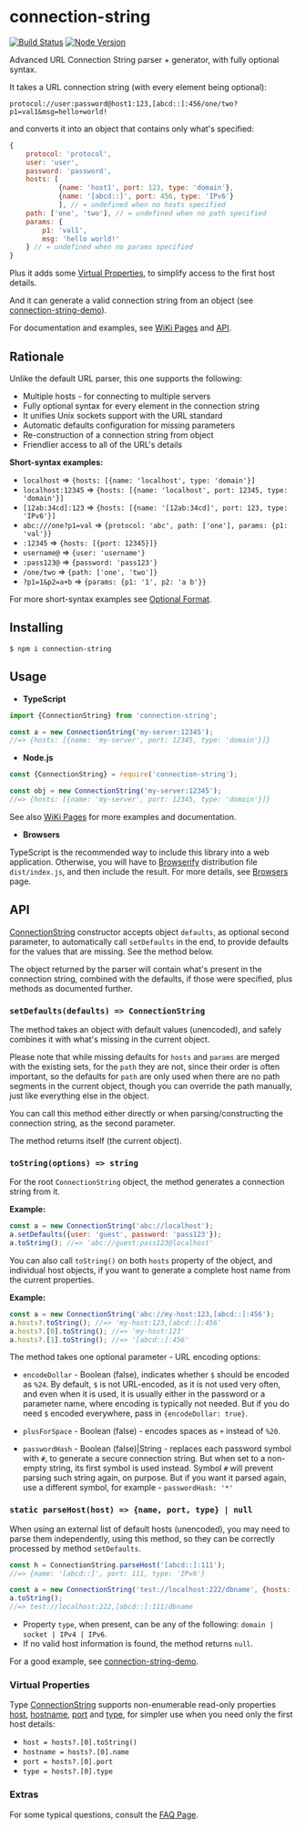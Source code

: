 connection-string
=================

[![Build Status](https://github.com/vitaly-t/connection-string/workflows/ci/badge.svg?branch=master)](https://github.com/vitaly-t/connection-string/actions?query=workflow%3Aci+branch%3Amaster)
[![Node Version](https://img.shields.io/badge/nodejs-14%20--%2018-green.svg?logo=node.js&style=flat)](https://nodejs.org)

Advanced URL Connection String parser + generator, with fully optional syntax.

It takes a URL connection string (with every element being optional):

```
protocol://user:password@host1:123,[abcd::]:456/one/two?p1=val1&msg=hello+world!
```

and converts it into an object that contains only what's specified:

```js
{
    protocol: 'protocol',
    user: 'user',
    password: 'password',
    hosts: [
            {name: 'host1', port: 123, type: 'domain'},
            {name: '[abcd::]', port: 456, type: 'IPv6'}
            ], // = undefined when no hosts specified
    path: ['one', 'two'], // = undefined when no path specified
    params: {
        p1: 'val1',
        msg: 'hello world!'
    } // = undefined when no params specified
}
```

Plus it adds some [Virtual Properties], to simplify access to the first host details.

And it can generate a valid connection string from an object (see [connection-string-demo]).

For documentation and examples, see [WiKi Pages] and [API].

## Rationale

Unlike the default URL parser, this one supports the following:

* Multiple hosts - for connecting to multiple servers
* Fully optional syntax for every element in the connection string
* It unifies Unix sockets support with the URL standard
* Automatic defaults configuration for missing parameters
* Re-construction of a connection string from object
* Friendlier access to all of the URL's details

**Short-syntax examples:**

* `localhost` => `{hosts: [{name: 'localhost', type: 'domain'}]`
* `localhost:12345` => `{hosts: [{name: 'localhost', port: 12345, type: 'domain'}]`
* `[12ab:34cd]:123` => `{hosts: [{name: '[12ab:34cd]', port: 123, type: 'IPv6'}]`
* `abc:///one?p1=val` => `{protocol: 'abc', path: ['one'], params: {p1: 'val'}}`
* `:12345` => `{hosts: [{port: 12345}]}`
* `username@` => `{user: 'username'}`
* `:pass123@` => `{password: 'pass123'}`
* `/one/two` => `{path: ['one', 'two']}`
* `?p1=1&p2=a+b` => `{params: {p1: '1', p2: 'a b'}}`

For more short-syntax examples see [Optional Format].

## Installing

```
$ npm i connection-string
```

## Usage

* **TypeScript**

```ts
import {ConnectionString} from 'connection-string';

const a = new ConnectionString('my-server:12345');
//=> {hosts: [{name: 'my-server', port: 12345, type: 'domain'}]}
```

* **Node.js**

```js
const {ConnectionString} = require('connection-string');

const obj = new ConnectionString('my-server:12345');
//=> {hosts: [{name: 'my-server', port: 12345, type: 'domain'}]}
```

See also [WiKi Pages] for more examples and documentation.

* **Browsers**

TypeScript is the recommended way to include this library into a web application. Otherwise,
you will have to [Browserify] distribution file `dist/index.js`, and then include the result.
For more details, see [Browsers] page.

## API

[ConnectionString] constructor accepts object `defaults`, as optional second parameter, to automatically
call `setDefaults` in the end, to provide defaults for the values that are missing. See the method below.

The object returned by the parser will contain what's present in the connection string, combined with the defaults,
if those were specified, plus methods as documented further.

### `setDefaults(defaults) => ConnectionString`

The method takes an object with default values (unencoded), and safely combines it with what's missing in the current object.

Please note that while missing defaults for `hosts` and `params` are merged with the existing sets, for the `path` they are not,
since their order is often important, so the defaults for `path` are only used when there are no path segments
in the current object, though you can override the path manually, just like everything else in the object.

You can call this method either directly or when parsing/constructing the connection string, as the second parameter.

The method returns itself (the current object).

### `toString(options) => string`

For the root `ConnectionString` object, the method generates a connection string from it.

**Example:**

```js
const a = new ConnectionString('abc://localhost');
a.setDefaults({user: 'guest', password: 'pass123'});
a.toString(); //=> 'abc://guest:pass123@localhost'
```

You can also call `toString()` on both `hosts` property of the object, and individual host objects,
if you want to generate a complete host name from the current properties.

**Example:**

```ts
const a = new ConnectionString('abc://my-host:123,[abcd::]:456');
a.hosts?.toString(); //=> 'my-host:123,[abcd::]:456'
a.hosts?.[0].toString(); //=> 'my-host:123'
a.hosts?.[1].toString(); //=> '[abcd::]:456'
```

The method takes one optional parameter - URL encoding options:

* `encodeDollar` - Boolean (false), indicates whether `$` should be encoded as `%24`. By default, `$` is not URL-encoded,
as it is not used very often, and even when it is used, it is usually either in the password or a parameter name, where encoding
is typically not needed. But if you do need `$` encoded everywhere, pass in `{encodeDollar: true}`.

* `plusForSpace` - Boolean (false) - encodes spaces as `+` instead of `%20`. 

* `passwordHash` - Boolean (false)|String - replaces each password symbol with `#`, to generate a secure connection string.
But when set to a non-empty string, its first symbol is used instead. Symbol `#` will prevent parsing such string again,
on purpose. But if you want it parsed again, use a different symbol, for example - `passwordHash: '*'` 

### `static parseHost(host) => {name, port, type} | null`

When using an external list of default hosts (unencoded), you may need to parse them independently, using this method,
so they can be correctly processed by method `setDefaults`.

```js
const h = ConnectionString.parseHost('[abcd::]:111');
//=> {name: '[abcd::]', port: 111, type: 'IPv6'}

const a = new ConnectionString('test://localhost:222/dbname', {hosts: [h]});
a.toString();
//=> test://localhost:222,[abcd::]:111/dbname
```

* Property `type`, when present, can be any of the following: `domain | socket | IPv4 | IPv6`.
* If no valid host information is found, the method returns `null`.

For a good example, see [connection-string-demo].

### Virtual Properties

Type [ConnectionString] supports non-enumerable read-only properties [host], [hostname], [port] and [type],
for simpler use when you need only the first host details:

* `host = hosts?.[0].toString()`
* `hostname = hosts?.[0].name`
* `port = hosts?.[0].port`
* `type = hosts?.[0].type`

### Extras

For some typical questions, consult the [FAQ Page].  

[API]:#api
[FAQ Page]:https://github.com/vitaly-t/connection-string/wiki/FAQ
[WiKi Pages]:https://github.com/vitaly-t/connection-string/wiki
[Browserify]:https://github.com/browserify/browserify
[Browsers]:https://github.com/vitaly-t/connection-string/wiki/Browsers
[Optional Format]:https://github.com/vitaly-t/connection-string/wiki#optional-format
[Virtual Properties]:#virtual-properties
[connection-string-demo]:https://github.com/vitaly-t/connection-string-demo
[ConnectionString]:https://github.com/vitaly-t/connection-string/blob/master/src/main.ts#L8
[host]:https://github.com/vitaly-t/connection-string/blob/master/src/main.ts#L49
[hostname]:https://github.com/vitaly-t/connection-string/blob/master/src/main.ts#L56
[port]:https://github.com/vitaly-t/connection-string/blob/master/src/main.ts#L63
[type]:https://github.com/vitaly-t/connection-string/blob/master/src/main.ts#L70
